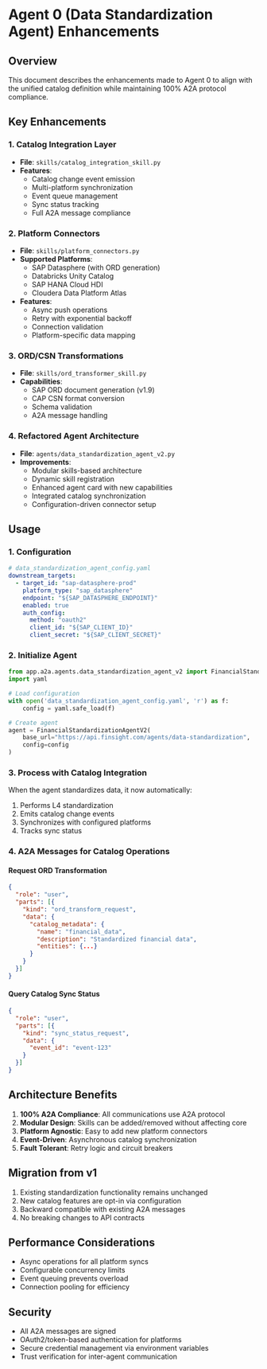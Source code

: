 # Agent 0 (Data Standardization Agent) Enhancements

## Overview
This document describes the enhancements made to Agent 0 to align with the unified catalog definition while maintaining 100% A2A protocol compliance.

## Key Enhancements

### 1. Catalog Integration Layer
- **File**: `skills/catalog_integration_skill.py`
- **Features**:
  - Catalog change event emission
  - Multi-platform synchronization
  - Event queue management
  - Sync status tracking
  - Full A2A message compliance

### 2. Platform Connectors
- **File**: `skills/platform_connectors.py`
- **Supported Platforms**:
  - SAP Datasphere (with ORD generation)
  - Databricks Unity Catalog
  - SAP HANA Cloud HDI
  - Cloudera Data Platform Atlas
- **Features**:
  - Async push operations
  - Retry with exponential backoff
  - Connection validation
  - Platform-specific data mapping

### 3. ORD/CSN Transformations
- **File**: `skills/ord_transformer_skill.py`
- **Capabilities**:
  - SAP ORD document generation (v1.9)
  - CAP CSN format conversion
  - Schema validation
  - A2A message handling

### 4. Refactored Agent Architecture
- **File**: `agents/data_standardization_agent_v2.py`
- **Improvements**:
  - Modular skills-based architecture
  - Dynamic skill registration
  - Enhanced agent card with new capabilities
  - Integrated catalog synchronization
  - Configuration-driven connector setup

## Usage

### 1. Configuration
```yaml
# data_standardization_agent_config.yaml
downstream_targets:
  - target_id: "sap-datasphere-prod"
    platform_type: "sap_datasphere"
    endpoint: "${SAP_DATASPHERE_ENDPOINT}"
    enabled: true
    auth_config:
      method: "oauth2"
      client_id: "${SAP_CLIENT_ID}"
      client_secret: "${SAP_CLIENT_SECRET}"
```

### 2. Initialize Agent
```python
from app.a2a.agents.data_standardization_agent_v2 import FinancialStandardizationAgentV2
import yaml

# Load configuration
with open('data_standardization_agent_config.yaml', 'r') as f:
    config = yaml.safe_load(f)

# Create agent
agent = FinancialStandardizationAgentV2(
    base_url="https://api.finsight.com/agents/data-standardization",
    config=config
)
```

### 3. Process with Catalog Integration
When the agent standardizes data, it now automatically:
1. Performs L4 standardization
2. Emits catalog change events
3. Synchronizes with configured platforms
4. Tracks sync status

### 4. A2A Messages for Catalog Operations

#### Request ORD Transformation
```json
{
  "role": "user",
  "parts": [{
    "kind": "ord_transform_request",
    "data": {
      "catalog_metadata": {
        "name": "financial_data",
        "description": "Standardized financial data",
        "entities": {...}
      }
    }
  }]
}
```

#### Query Catalog Sync Status
```json
{
  "role": "user",
  "parts": [{
    "kind": "sync_status_request",
    "data": {
      "event_id": "event-123"
    }
  }]
}
```

## Architecture Benefits

1. **100% A2A Compliance**: All communications use A2A protocol
2. **Modular Design**: Skills can be added/removed without affecting core
3. **Platform Agnostic**: Easy to add new platform connectors
4. **Event-Driven**: Asynchronous catalog synchronization
5. **Fault Tolerant**: Retry logic and circuit breakers

## Migration from v1

1. Existing standardization functionality remains unchanged
2. New catalog features are opt-in via configuration
3. Backward compatible with existing A2A messages
4. No breaking changes to API contracts

## Performance Considerations

- Async operations for all platform syncs
- Configurable concurrency limits
- Event queuing prevents overload
- Connection pooling for efficiency

## Security

- All A2A messages are signed
- OAuth2/token-based authentication for platforms
- Secure credential management via environment variables
- Trust verification for inter-agent communication